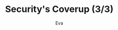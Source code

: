 ---
media: "images/rounds/round_2/security_coverup_3.png"
media_type: image
type: art
title: Security's Coverup (3/3)
author: [Eva]
desc: Officer Jimmy Novach discovers a body and instructs Fiore Silvestri not to breathe a word of it.
---